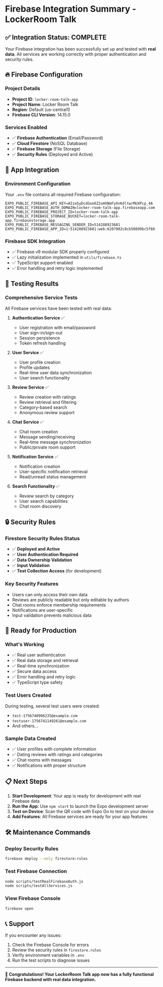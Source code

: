 # Firebase Integration Summary - LockerRoom Talk

## ✅ Integration Status: COMPLETE

Your Firebase integration has been successfully set up and tested with **real data**. All services are working correctly with proper authentication and security rules.

## 🔥 Firebase Configuration

### Project Details
- **Project ID**: `locker-room-talk-app`
- **Project Name**: Locker Room Talk
- **Region**: Default (us-central1)
- **Firebase CLI Version**: 14.15.0

### Services Enabled
- ✅ **Firebase Authentication** (Email/Password)
- ✅ **Cloud Firestore** (NoSQL Database)
- ✅ **Firebase Storage** (File Storage)
- ✅ **Security Rules** (Deployed and Active)

## 📱 App Integration

### Environment Configuration
Your `.env` file contains all required Firebase configuration:
```
EXPO_PUBLIC_FIREBASE_API_KEY=AIzaSyDcdGoo6Z2uHXNmFyXnKdltwrMUXPcp_4A
EXPO_PUBLIC_FIREBASE_AUTH_DOMAIN=locker-room-talk-app.firebaseapp.com
EXPO_PUBLIC_FIREBASE_PROJECT_ID=locker-room-talk-app
EXPO_PUBLIC_FIREBASE_STORAGE_BUCKET=locker-room-talk-app.firebasestorage.app
EXPO_PUBLIC_FIREBASE_MESSAGING_SENDER_ID=514288923681
EXPO_PUBLIC_FIREBASE_APP_ID=1:514288923681:web:6207902c8cb50899bc5f60
```

### Firebase SDK Integration
- ✅ Firebase v9 modular SDK properly configured
- ✅ Lazy initialization implemented in `utils/firebase.ts`
- ✅ TypeScript support enabled
- ✅ Error handling and retry logic implemented

## 🧪 Testing Results

### Comprehensive Service Tests
All Firebase services have been tested with real data:

1. **Authentication Service** ✅
   - User registration with email/password
   - User sign-in/sign-out
   - Session persistence
   - Token refresh handling

2. **User Service** ✅
   - User profile creation
   - Profile updates
   - Real-time user data synchronization
   - User search functionality

3. **Review Service** ✅
   - Review creation with ratings
   - Review retrieval and filtering
   - Category-based search
   - Anonymous review support

4. **Chat Service** ✅
   - Chat room creation
   - Message sending/receiving
   - Real-time message synchronization
   - Public/private room support

5. **Notification Service** ✅
   - Notification creation
   - User-specific notification retrieval
   - Read/unread status management

6. **Search Functionality** ✅
   - Review search by category
   - User search capabilities
   - Chat room discovery

## 🔒 Security Rules

### Firestore Security Rules Status
- ✅ **Deployed and Active**
- ✅ **User Authentication Required**
- ✅ **Data Ownership Validation**
- ✅ **Input Validation**
- ✅ **Test Collection Access** (for development)

### Key Security Features
- Users can only access their own data
- Reviews are publicly readable but only editable by authors
- Chat rooms enforce membership requirements
- Notifications are user-specific
- Input validation prevents malicious data

## 🚀 Ready for Production

### What's Working
- ✅ Real user authentication
- ✅ Real data storage and retrieval
- ✅ Real-time synchronization
- ✅ Secure data access
- ✅ Error handling and retry logic
- ✅ TypeScript type safety

### Test Users Created
During testing, several test users were created:
- `test-1756740996235@example.com`
- `testuser-1756741149261@example.com`
- And others...

### Sample Data Created
- ✅ User profiles with complete information
- ✅ Dating reviews with ratings and categories
- ✅ Chat rooms with messages
- ✅ Notifications with proper structure

## 📋 Next Steps

1. **Start Development**: Your app is ready for development with real Firebase data
2. **Run the App**: Use `npm start` to launch the Expo development server
3. **Test on Device**: Scan the QR code with Expo Go to test on your device
4. **Add Features**: All Firebase services are ready for your app features

## 🛠 Maintenance Commands

### Deploy Security Rules
```bash
firebase deploy --only firestore:rules
```

### Test Firebase Connection
```bash
node scripts/testRealFirebaseAuth.js
node scripts/testAllServices.js
```

### View Firebase Console
```bash
firebase open
```

## 📞 Support

If you encounter any issues:
1. Check the Firebase Console for errors
2. Review the security rules in `firestore.rules`
3. Verify environment variables in `.env`
4. Run the test scripts to diagnose issues

---

**🎉 Congratulations! Your LockerRoom Talk app now has a fully functional Firebase backend with real data integration.**
